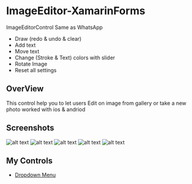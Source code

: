 # ImageEditor-XamarinForms
ImageEditorControl Same as WhatsApp 
- Draw (redo & undo & clear)
- Add text 
- Move text 
- Change (Stroke & Text) colors with slider 
- Rotate Image 
- Reset all settings
## OverView 
This control help you to let users Edit on image from gallery or take a new photo worked with ios & andriod 

## Screenshots
![alt text](https://github.com/osamaelhosany/ImageEditor-XamarinForms/blob/master/Screenshots/Screenshot_1.png)
![alt text](https://github.com/osamaelhosany/ImageEditor-XamarinForms/blob/master/Screenshots/Screenshot_3.png)
![alt text](https://github.com/osamaelhosany/ImageEditor-XamarinForms/blob/master/Screenshots/Screenshot_2.png)
![alt text](https://github.com/osamaelhosany/ImageEditor-XamarinForms/blob/master/Screenshots/Screenshot_4.png)
![alt text](https://github.com/osamaelhosany/ImageEditor-XamarinForms/blob/master/Screenshots/untitled.gif)

## My Controls
- [Dropdown Menu](https://github.com/osamaelhosany/DropdownMenu)
